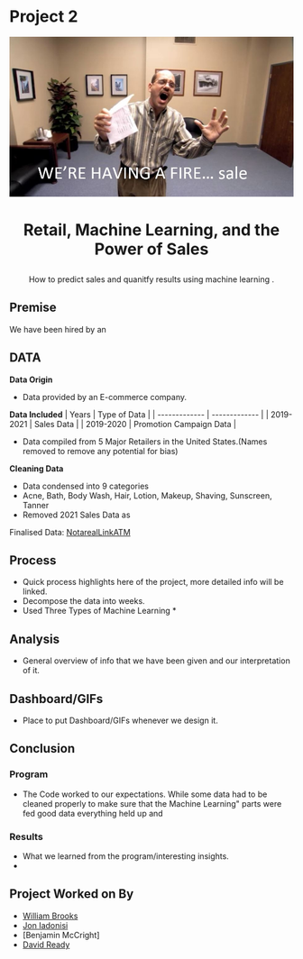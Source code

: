 # Project 2
![FireSale](Images/Tobias_Fire_Sale.JPG)
# <p align="center"> Retail, Machine Learning, and the Power of Sales </p>
  <p align="center"> How to predict sales and quanitfy results using machine learning . </p>

## Premise
We have been hired by an 

## **DATA**
**Data Origin**
* Data provided by an E-commerce company. 

**Data Included**
| Years  | Type of Data  |
| ------------- | ------------- |
| 2019-2021 |  Sales Data  |
| 2019-2020 | Promotion Campaign Data  | 
  * Data compiled from 5 Major Retailers in the United States.(Names removed to remove any potential for bias)

**Cleaning Data**
 * Data condensed into 9 categories 
  * Acne, Bath, Body Wash, Hair, Lotion, Makeup, Shaving, Sunscreen, Tanner
 * Removed 2021 Sales Data as   

Finalised Data: [NotarealLinkATM]()

## Process
* Quick process highlights here of the project, more detailed info will be linked.
* Decompose the data into weeks.
* Used Three Types of Machine Learning 
  *  

## Analysis
* General overview of info that we have been given and our interpretation of it.

## Dashboard/GIFs
* Place to put Dashboard/GIFs whenever we design it. 

## Conclusion
### Program
* The Code worked to our expectations. While some data had to be cleaned properly to make sure that the Machine Learning" parts were fed good data everything held up and  

### Results
* What we learned from the program/interesting insights.
* 
## Project Worked on By
* [William Brooks](https://github.com/Wil-bro0824)
* [Jon Iadonisi](https://github.com/Jfrog242)
* [Benjamin McCright]
* [David Ready](https://github.com/CrusadingGroundhog)
